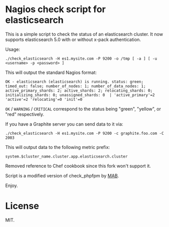 Nagios check script for elasticsearch
=====================================

This is a simple script to check the status of an elasticsearch cluster.
It now supports elasticsearch 5.0 with or without x-pack authentication.

Usage:

    ./check_elasticsearch -H es1.mysite.com -P 9200 -o /tmp [ -a ] [ -u <username> -p <password> ]

This will output the standard Nagios format:

    OK - elasticsearch (elasticsearch) is running. status: green; timed_out: false; number_of_nodes: 1; number_of_data_nodes: 1; active_primary_shards: 2; active_shards: 2; relocating_shards: 0; initializing_shards: 0; unassigned_shards: 0  | 'active_primary'=2 'active'=2 'relocating'=0 'init'=0

`OK` / `WARNING` / `CRITICAL` correspond to the status being "green", "yellow", or "red" respectively.

If you have a Graphite server you can send data to it via:

    ./check_elasticsearch -H es1.mysite.com -P 9200 -c graphite.foo.com -C 2003

This will output data to the following metric prefix:

    system.$cluster_name.cluster.app.elasticsearch.cluster

Removed reference to Chef cookbook since this fork won't support it.


Script is a modified version of check\_phpfpm by [MAB](https://github.com/mabitt/mab-nagios-plugins).

Enjoy.

# License

MIT.
